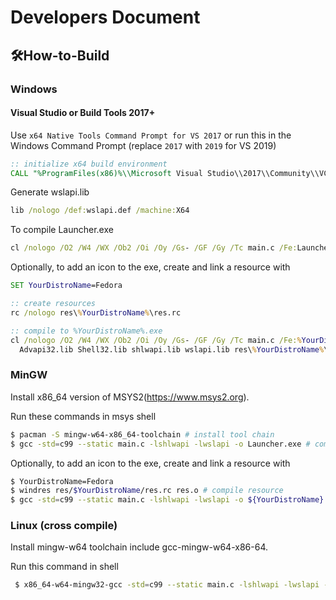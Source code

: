 # Developers Document

## 🛠How-to-Build

### Windows

#### Visual Studio or Build Tools 2017+

Use `x64 Native Tools Command Prompt for VS 2017` or run this in the Windows Command Prompt (replace `2017` with `2019` for VS 2019)
```cmd
:: initialize x64 build environment
CALL "%ProgramFiles(x86)%\\Microsoft Visual Studio\\2017\\Community\\VC\\Auxiliary\\Build\\vcvarsall.bat" x64
```

Generate wslapi.lib
```cmd
lib /nologo /def:wslapi.def /machine:X64
```

To compile Launcher.exe
```cmd
cl /nologo /O2 /W4 /WX /Ob2 /Oi /Oy /Gs- /GF /Gy /Tc main.c /Fe:Launcher.exe Advapi32.lib Shell32.lib shlwapi.lib wslapi.lib
```

Optionally, to add an icon to the exe, create and link a resource with
```cmd
SET YourDistroName=Fedora

:: create resources
rc /nologo res\%YourDistroName%\res.rc

:: compile to %YourDistroName%.exe
cl /nologo /O2 /W4 /WX /Ob2 /Oi /Oy /Gs- /GF /Gy /Tc main.c /Fe:%YourDistroName%.exe ^
  Advapi32.lib Shell32.lib shlwapi.lib wslapi.lib res\%YourDistroName%\res.res
```

### MinGW
Install x86_64 version of MSYS2(https://www.msys2.org).

Run these commands in msys shell
```bash
$ pacman -S mingw-w64-x86_64-toolchain # install tool chain
$ gcc -std=c99 --static main.c -lshlwapi -lwslapi -o Launcher.exe # compile main.c
```

Optionally, to add an icon to the exe, create and link a resource with
```bash
$ YourDistroName=Fedora
$ windres res/$YourDistroName/res.rc res.o # compile resource
$ gcc -std=c99 --static main.c -lshlwapi -lwslapi -o ${YourDistroName}.exe res.o # compile main.c
```

### Linux (cross compile)
Install mingw-w64 toolchain include gcc-mingw-w64-x86-64.

Run this command in shell
```bash
 $ x86_64-w64-mingw32-gcc -std=c99 --static main.c -lshlwapi -lwslapi -o Launcher.exe # compile main.c
```
